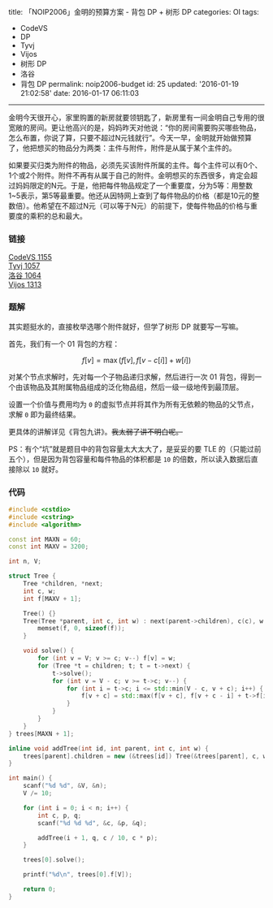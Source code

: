 title: 「NOIP2006」金明的预算方案 - 背包 DP + 树形 DP
categories: OI
tags: 
  - CodeVS
  - DP
  - Tyvj
  - Vijos
  - 树形 DP
  - 洛谷
  - 背包 DP
permalink: noip2006-budget
id: 25
updated: '2016-01-19 21:02:58'
date: 2016-01-17 06:11:03
---

金明今天很开心，家里购置的新房就要领钥匙了，新房里有一间金明自己专用的很宽敞的房间。更让他高兴的是，妈妈昨天对他说：“你的房间需要购买哪些物品，怎么布置，你说了算，只要不超过N元钱就行”。今天一早，金明就开始做预算了，他把想买的物品分为两类：主件与附件，附件是从属于某个主件的。

如果要买归类为附件的物品，必须先买该附件所属的主件。每个主件可以有0个、1个或2个附件。附件不再有从属于自己的附件。金明想买的东西很多，肯定会超过妈妈限定的N元。于是，他把每件物品规定了一个重要度，分为5等：用整数1~5表示，第5等最重要。他还从因特网上查到了每件物品的价格（都是10元的整数倍）。他希望在不超过N元（可以等于N元）的前提下，使每件物品的价格与重要度的乘积的总和最大。

<!-- more -->

### 链接
[CodeVS 1155](http://codevs.cn/problem/1155/)  
[Tyvj 1057](http://tyvj.cn/p/1057)  
[洛谷 1064](http://www.luogu.org/problem/show?pid=1064)  
[Vijos 1313](https://vijos.org/p/1313?pid=1313)

### 题解
其实题挺水的，直接枚举选哪个附件就好，但学了树形 DP 就要写一写嘛。

首先，我们有一个 01 背包的方程：

$$ f[v] = \max(f[v],f[v-c[i]]+w[i]) $$

对某个节点求解时，先对每一个子物品递归求解，然后进行一次 01 背包，得到一个由该物品及其附属物品组成的泛化物品组，然后一级一级地传到最顶层。

设置一个价值与费用均为 `0` 的虚拟节点并将其作为所有无依赖的物品的父节点，求解 `0` 即为最终结果。

更具体的讲解详见《背包九讲》。~~我太弱了讲不明白呢。~~

PS：有个“坑”就是题目中的背包容量太大太大了，是妥妥的要 TLE 的（只能过前五个），但是因为背包容量和每件物品的体积都是 `10` 的倍数，所以读入数据后直接除以 `10` 就好。

### 代码
```cpp
#include <cstdio>
#include <cstring>
#include <algorithm>

const int MAXN = 60;
const int MAXV = 3200;

int n, V;

struct Tree {
	Tree *children, *next;
	int c, w;
	int f[MAXV + 1];

	Tree() {}
	Tree(Tree *parent, int c, int w) : next(parent->children), c(c), w(w) {
		memset(f, 0, sizeof(f));
	}

	void solve() {
		for (int v = V; v >= c; v--) f[v] = w;
		for (Tree *t = children; t; t = t->next) {
			t->solve();
			for (int v = V - c; v >= t->c; v--) {
				for (int i = t->c; i <= std::min(V - c, v + c); i++) {
					f[v + c] = std::max(f[v + c], f[v + c - i] + t->f[i]);
				}
			}
		}
	}
} trees[MAXN + 1];

inline void addTree(int id, int parent, int c, int w) {
	trees[parent].children = new (&trees[id]) Tree(&trees[parent], c, w);
}

int main() {
	scanf("%d %d", &V, &n);
	V /= 10;

	for (int i = 0; i < n; i++) {
		int c, p, q;
		scanf("%d %d %d", &c, &p, &q);

		addTree(i + 1, q, c / 10, c * p);
	}

	trees[0].solve();

	printf("%d\n", trees[0].f[V]);

	return 0;
}
```
